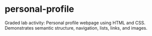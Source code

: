 # personal-profile
Graded lab activity: Personal profile webpage using HTML and CSS. Demonstrates semantic structure, navigation, lists, links, and images. 
